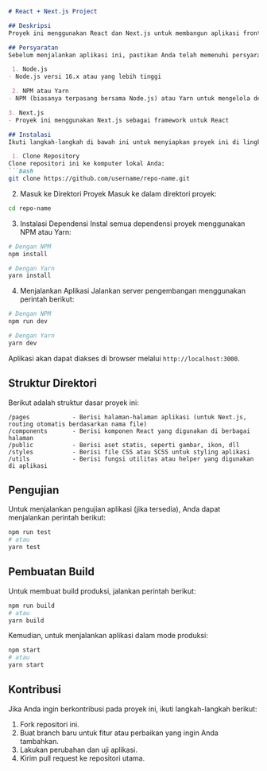 

```markdown
# React + Next.js Project

## Deskripsi
Proyek ini menggunakan React dan Next.js untuk membangun aplikasi frontend. Aplikasi ini dirancang untuk [sebutkan tujuan aplikasi, misalnya dashboard, sistem manajemen, dll] dan terhubung dengan backend menggunakan API.

## Persyaratan
Sebelum menjalankan aplikasi ini, pastikan Anda telah memenuhi persyaratan berikut:

 1. Node.js
- Node.js versi 16.x atau yang lebih tinggi

 2. NPM atau Yarn
- NPM (biasanya terpasang bersama Node.js) atau Yarn untuk mengelola dependensi frontend

3. Next.js
- Proyek ini menggunakan Next.js sebagai framework untuk React

## Instalasi
Ikuti langkah-langkah di bawah ini untuk menyiapkan proyek ini di lingkungan pengembangan Anda.

 1. Clone Repository
Clone repositori ini ke komputer lokal Anda:
```bash
git clone https://github.com/username/repo-name.git
```

 2. Masuk ke Direktori Proyek
Masuk ke dalam direktori proyek:
```bash
cd repo-name
```

 3. Instalasi Dependensi
Instal semua dependensi proyek menggunakan NPM atau Yarn:
```bash
# Dengan NPM
npm install

# Dengan Yarn
yarn install
```

 4. Menjalankan Aplikasi
Jalankan server pengembangan menggunakan perintah berikut:
```bash
# Dengan NPM
npm run dev

# Dengan Yarn
yarn dev
```

Aplikasi akan dapat diakses di browser melalui `http://localhost:3000`.

## Struktur Direktori
Berikut adalah struktur dasar proyek ini:

```
/pages            - Berisi halaman-halaman aplikasi (untuk Next.js, routing otomatis berdasarkan nama file)
/components       - Berisi komponen React yang digunakan di berbagai halaman
/public           - Berisi aset statis, seperti gambar, ikon, dll
/styles           - Berisi file CSS atau SCSS untuk styling aplikasi
/utils            - Berisi fungsi utilitas atau helper yang digunakan di aplikasi
```

## Pengujian
Untuk menjalankan pengujian aplikasi (jika tersedia), Anda dapat menjalankan perintah berikut:
```bash
npm run test
# atau
yarn test
```

## Pembuatan Build
Untuk membuat build produksi, jalankan perintah berikut:
```bash
npm run build
# atau
yarn build
```

Kemudian, untuk menjalankan aplikasi dalam mode produksi:
```bash
npm start
# atau
yarn start
```

## Kontribusi
Jika Anda ingin berkontribusi pada proyek ini, ikuti langkah-langkah berikut:

1. Fork repositori ini.
2. Buat branch baru untuk fitur atau perbaikan yang ingin Anda tambahkan.
3. Lakukan perubahan dan uji aplikasi.
4. Kirim pull request ke repositori utama.

